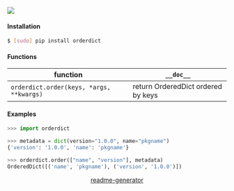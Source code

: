 <!--
https://pypi.org/project/readme-generator/
-->

[![](https://img.shields.io/pypi/pyversions/orderdict.svg?longCache=True)](https://pypi.org/project/orderdict/)

#### Installation
```bash
$ [sudo] pip install orderdict
```

#### Functions
function|`__doc__`
-|-
`orderdict.order(keys, *args, **kwargs)` |return OrderedDict ordered by keys

#### Examples
```python
>>> import orderdict

>>> metadata = dict(version="1.0.0", name="pkgname")
{'version': '1.0.0', 'name': 'pkgname'}

>>> orderdict.order(["name", "version"], metadata)
OrderedDict([('name', 'pkgname'), ('version', '1.0.0')])
```

<p align="center">
    <a href="https://pypi.org/project/readme-generator/">readme-generator</a>
</p>